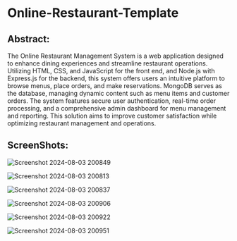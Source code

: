 ﻿# Online-Restaurant-Template

## Abstract:
The Online Restaurant Management System is a web application designed to enhance dining experiences and streamline restaurant operations. Utilizing HTML, CSS, and JavaScript for the front end, and Node.js with Express.js for the backend, this system offers users an intuitive platform to browse menus, place orders, and make reservations. MongoDB serves as the database, managing dynamic content such as menu items and customer orders. The system features secure user authentication, real-time order processing, and a comprehensive admin dashboard for menu management and reporting. This solution aims to improve customer satisfaction while optimizing restaurant management and operations.

##  ScreenShots:
![Screenshot 2024-08-03 200849](https://github.com/user-attachments/assets/853cf4de-e9a1-4903-8d65-899f3fc569f9)

![Screenshot 2024-08-03 200813](https://github.com/user-attachments/assets/4bd546b9-5c5f-44ed-986e-915fb45b5bac)

![Screenshot 2024-08-03 200837](https://github.com/user-attachments/assets/b40e0700-7712-4a21-b700-5a52b2e72924)

![Screenshot 2024-08-03 200906](https://github.com/user-attachments/assets/7663dd36-b869-4a2b-bf0b-9b817e766574)

![Screenshot 2024-08-03 200922](https://github.com/user-attachments/assets/2d44c8a5-3278-43d9-8f3a-cfeed0d8e020)

![Screenshot 2024-08-03 200951](https://github.com/user-attachments/assets/30fac4f4-acf5-4314-91c4-e0d73ba02b24)
